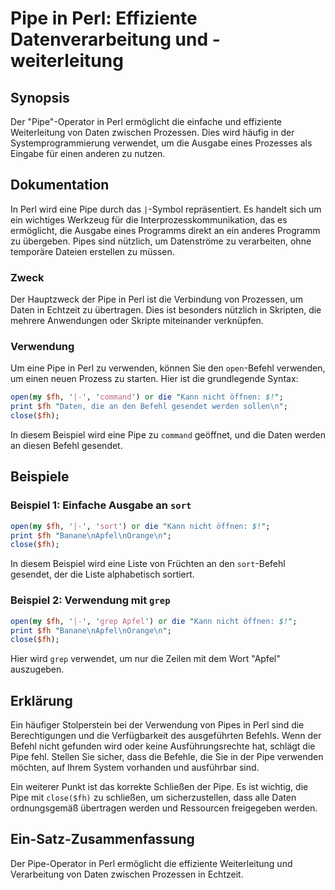 <!--
Meta Description: # Pipe in Perl: Effiziente Datenverarbeitung und -weiterleitung ## Synopsis Der "Pipe"-Operator in Perl ermöglicht die einfache und effiziente Weiterl...
Meta Keywords: die, pipe, perl, der, und
-->

# Pipe in Perl: Effiziente Datenverarbeitung und -weiterleitung

## Synopsis
Der "Pipe"-Operator in Perl ermöglicht die einfache und effiziente Weiterleitung von Daten zwischen Prozessen. Dies wird häufig in der Systemprogrammierung verwendet, um die Ausgabe eines Prozesses als Eingabe für einen anderen zu nutzen.

## Dokumentation
In Perl wird eine Pipe durch das `|`-Symbol repräsentiert. Es handelt sich um ein wichtiges Werkzeug für die Interprozesskommunikation, das es ermöglicht, die Ausgabe eines Programms direkt an ein anderes Programm zu übergeben. Pipes sind nützlich, um Datenströme zu verarbeiten, ohne temporäre Dateien erstellen zu müssen.

### Zweck
Der Hauptzweck der Pipe in Perl ist die Verbindung von Prozessen, um Daten in Echtzeit zu übertragen. Dies ist besonders nützlich in Skripten, die mehrere Anwendungen oder Skripte miteinander verknüpfen.

### Verwendung
Um eine Pipe in Perl zu verwenden, können Sie den `open`-Befehl verwenden, um einen neuen Prozess zu starten. Hier ist die grundlegende Syntax:

```perl
open(my $fh, '|-', 'command') or die "Kann nicht öffnen: $!";
print $fh "Daten, die an den Befehl gesendet werden sollen\n";
close($fh);
```

In diesem Beispiel wird eine Pipe zu `command` geöffnet, und die Daten werden an diesen Befehl gesendet.

## Beispiele
### Beispiel 1: Einfache Ausgabe an `sort`
```perl
open(my $fh, '|-', 'sort') or die "Kann nicht öffnen: $!";
print $fh "Banane\nApfel\nOrange\n";
close($fh);
```
In diesem Beispiel wird eine Liste von Früchten an den `sort`-Befehl gesendet, der die Liste alphabetisch sortiert.

### Beispiel 2: Verwendung mit `grep`
```perl
open(my $fh, '|-', 'grep Apfel') or die "Kann nicht öffnen: $!";
print $fh "Banane\nApfel\nOrange\n";
close($fh);
```
Hier wird `grep` verwendet, um nur die Zeilen mit dem Wort "Apfel" auszugeben.

## Erklärung
Ein häufiger Stolperstein bei der Verwendung von Pipes in Perl sind die Berechtigungen und die Verfügbarkeit des ausgeführten Befehls. Wenn der Befehl nicht gefunden wird oder keine Ausführungsrechte hat, schlägt die Pipe fehl. Stellen Sie sicher, dass die Befehle, die Sie in der Pipe verwenden möchten, auf Ihrem System vorhanden und ausführbar sind.

Ein weiterer Punkt ist das korrekte Schließen der Pipe. Es ist wichtig, die Pipe mit `close($fh)` zu schließen, um sicherzustellen, dass alle Daten ordnungsgemäß übertragen werden und Ressourcen freigegeben werden.

## Ein-Satz-Zusammenfassung
Der Pipe-Operator in Perl ermöglicht die effiziente Weiterleitung und Verarbeitung von Daten zwischen Prozessen in Echtzeit.